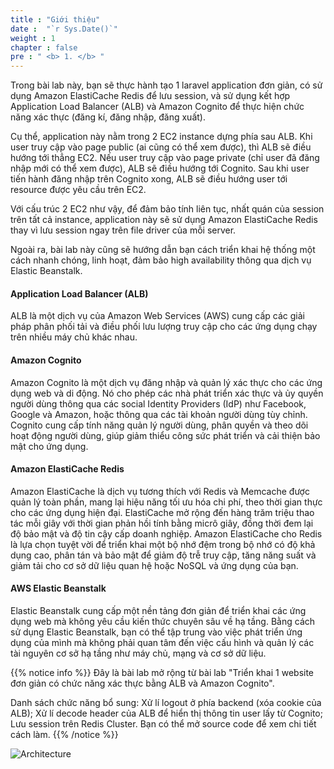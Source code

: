 ```yaml
---
title : "Giới thiệu"
date :  "`r Sys.Date()`" 
weight : 1 
chapter : false
pre : " <b> 1. </b> "
---
```

Trong bài lab này, bạn sẽ thực hành tạo 1 laravel application đơn giản, có sử dụng Amazon ElastiCache Redis để lưu session, và sử dụng kết hợp Application Load Balancer (ALB) và Amazon Cognito để thực hiện chức năng xác thực (đăng kí, đăng nhập, đăng xuất).

Cụ thể, application này nằm trong 2 EC2 instance dựng phía sau ALB.
Khi user truy cập vào page public (ai cũng có thể xem được), thì ALB sẽ điều hướng tới thẳng EC2.
Nếu user truy cập vào page private (chỉ user đã đăng nhập mới có thể xem được), ALB sẽ điều hướng tới Cognito. Sau khi user tiến hành đăng nhập trên Cognito xong, ALB sẽ điều hướng user tới resource được yêu cầu trên EC2.

Với cấu trúc 2 EC2 như vậy, để đảm bảo tính liên tục, nhất quán của session trên tất cả instance, application này sẽ sử dụng Amazon ElastiCache Redis thay vì lưu session ngay trên file driver của mỗi server.

Ngoài ra, bài lab này cũng sẽ hướng dẫn bạn cách triển khai hệ thống một cách nhanh chóng, linh hoạt, đảm bảo high availability thông qua dịch vụ Elastic Beanstalk.

#### Application Load Balancer (ALB)
ALB là một dịch vụ của Amazon Web Services (AWS) cung cấp các giải pháp phân phối tải và điều phối lưu lượng truy cập cho các ứng dụng chạy trên nhiều máy chủ khác nhau. 

#### Amazon Cognito
Amazon Cognito là một dịch vụ đăng nhập và quản lý xác thực cho các ứng dụng web và di động. Nó cho phép các nhà phát triển xác thực và ủy quyền người dùng thông qua các social Identity Providers (IdP) như Facebook, Google và Amazon, hoặc thông qua các tài khoản người dùng tùy chỉnh. Cognito cung cấp tính năng quản lý người dùng, phân quyền và theo dõi hoạt động người dùng, giúp giảm thiểu công sức phát triển và cải thiện bảo mật cho ứng dụng.

#### Amazon ElastiCache Redis
Amazon ElastiCache là dịch vụ tương thích với Redis và Memcache được quản lý toàn phần, mang lại hiệu năng tối ưu hóa chi phí, theo thời gian thực cho các ứng dụng hiện đại. ElastiCache mở rộng đến hàng trăm triệu thao tác mỗi giây với thời gian phản hồi tính bằng micrô giây, đồng thời đem lại độ bảo mật và độ tin cậy cấp doanh nghiệp.
Amazon ElastiCache cho Redis là lựa chọn tuyệt vời để triển khai một bộ nhớ đệm trong bộ nhớ có độ khả dụng cao, phân tán và bảo mật để giảm độ trễ truy cập, tăng năng suất và giảm tải cho cơ sở dữ liệu quan hệ hoặc NoSQL và ứng dụng của bạn.

#### AWS Elastic Beanstalk 
Elastic Beanstalk cung cấp một nền tảng đơn giản để triển khai các ứng dụng web mà không yêu cầu kiến thức chuyên sâu về hạ tầng. Bằng cách sử dụng Elastic Beanstalk, bạn có thể tập trung vào việc phát triển ứng dụng của mình mà không phải quan tâm đến việc cấu hình và quản lý các tài nguyên cơ sở hạ tầng như máy chủ, mạng và cơ sở dữ liệu.

  {{% notice info %}}
  Đây là bài lab mở rộng từ bài lab "Triển khai 1 website đơn giản có chức năng xác thực bằng ALB và Amazon Cognito". 

  Danh sách chức năng bổ sung: Xử lí logout ở phía backend (xóa cookie của ALB); Xử lí decode header của ALB để hiển thị thông tin user lấy từ Cognito; Lưu session trên Redis Cluster.
  Bạn có thể mở source code để xem chi tiết cách làm.
  {{% /notice %}}

![Architecture](/images/arc-log.png) 